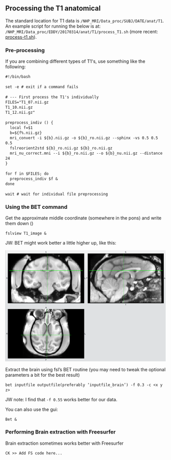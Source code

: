 Processing the T1 anatomical
----------------------------

The standard location for T1 data is `/NHP_MRI/Data_proc/SUBJ/DATE/anat/T1`. An example script for running the below is at: `/NHP_MRI/Data_proc/EDDY/20170314/anat/T1/process_T1.sh` (more recent: [process-t1.sh](https://gist.github.com/williford/92d75962567404239574539104a2d1e1)).

### Pre-processing

If you are combining different types of T1's, use something like the following:

    #!/bin/bash
    
    set -e # exit if a command fails
    
    # --- First process the T1's individually
    FILES="T1_07.nii.gz
    T1_10.nii.gz
    T1_12.nii.gz"

    preprocess_indiv () {
      local f=$1
      b=${f%.nii.gz}
      mri_convert -i ${b}.nii.gz -o ${b}_ro.nii.gz --sphinx -vs 0.5 0.5 0.5
      fslreorient2std ${b}_ro.nii.gz ${b}_ro.nii.gz
      mri_nu_correct.mni --i ${b}_ro.nii.gz --o ${b}_nu.nii.gz --distance 24
    }

    for f in $FILES; do
      preprocess_indiv $f &
    done

    wait # wait for individual file preprocessing

### Using the BET command

Get the approximate middle coordinate (somewhere in the pons) and write them down (<x y z>)

    fslview T1_image &

JW: BET might work better a little higher up, like this:

![BET center](images/BET-skull-stripping-center_20170511.png)

Extract the brain using fsl’s BET routine (you may need to tweak the optional parameters a bit for the best result)

    bet inputfile outputfile(preferably ‘inputfile_brain’) -f 0.3 -c <x y z>

JW note: I find that `-f 0.55` works better for our data.

You can also use the gui:

    Bet &

### Performing Brain extraction with Freesurfer

Brain extraction sometimes works better with Freesurfer
    
    CK >> Add FS code here...

